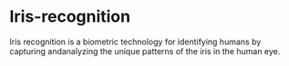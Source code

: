 # Iris-recognition
Iris recognition is a biometric technology for identifying  humans by capturing andanalyzing the unique patterns of the iris  in the human eye.
